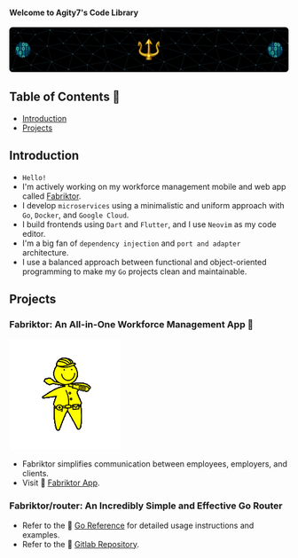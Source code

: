 #### Welcome to Agity7's Code Library

[![Header](./img/header.png)](https://gitlab.com/agity)

## Table of Contents 📒

- [Introduction](#Introduction)
- [Projects](#projects)

## Introduction

- `Hello!`
- I'm actively working on my workforce management mobile and web app called [Fabriktor](https://fabriktor.com).
- I develop `microservices` using a minimalistic and uniform approach with `Go`, `Docker`, and `Google Cloud`.
- I build frontends using `Dart` and `Flutter`, and I use `Neovim` as my code editor.
- I'm a big fan of `dependency injection` and `port and adapter` architecture.
- I use a balanced approach between functional and object-oriented programming to make my `Go` projects clean and maintainable.

## Projects

### Fabriktor: An All-in-One Workforce Management App 🔨

[![Fabriktor Logo](./img/fabriktor-boy-small.gif)](https://fabriktor.com)

- Fabriktor simplifies communication between employees, employers, and clients.
- Visit 🔗 [Fabriktor App](https://fabriktor.com).

### Fabriktor/router: An Incredibly Simple and Effective Go Router

- Refer to the 🔗 [Go Reference](https://pkg.go.dev/gitlab.com/fabriktor/router) for detailed usage instructions and examples.
- Refer to the 🔗 [Gitlab Repository](https://gitlab.com/fabriktor/router).
